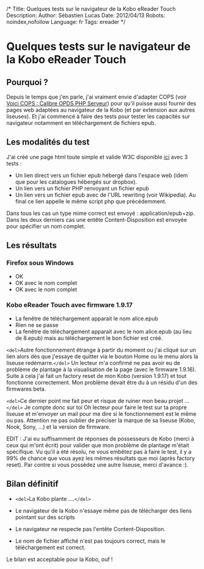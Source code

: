 /*
Title: Quelques tests sur le navigateur de la Kobo eReader Touch
Description: 
Author: Sébastien Lucas
Date: 2012/04/13
Robots: noindex,nofollow
Language: fr
Tags: ereader
*/
# Quelques tests sur le navigateur de la Kobo eReader Touch

## Pourquoi ?
Depuis le temps que j'en parle, j'ai vraiment envie d'adapter COPS (voir [Voici COPS : Calibre OPDS PHP Serveur](/fr/oss/calibre-opds-php-server)) pour qu'il puisse aussi fournir des pages web adaptées au navigateur de la Kobo (et par extension aux autres liseuses). Et j'ai commencé à faire des tests pour tester les capacités sur navigateur notamment en téléchargement de fichiers epub.

## Les modalités du test

J'ai créé une page html toute simple et valide W3C disponible [ici](http://cops-demo.slucas.fr/index.html) avec 3 tests :
  - Un lien direct vers un fichier epub hébergé dans l'espace web (idem que pour les catalogues hébergés sur dropbox).
  - Un lien vers un fichier PHP renvoyant un fichier epub
  - Un lien vers un fichier epub avec de l'URL rewriting (voir Wikipedia). Au final ce lien appelle le même script php que précédemment.

Dans tous les cas un type mime correct est envoyé : application/epub+zip.
Dans les deux derniers cas une entête Content-Disposition est envoyée pour spécifier un nom complet.
## Les résultats

###  Firefox sous Windows 
  - OK
  - OK avec le nom complet
  - OK avec le nom complet
### Kobo eReader Touch avec firmware 1.9.17

  - La fenêtre de téléchargement apparait le nom alice.epub
  - Rien ne se passe
  - La fenêtre de téléchargement apparait avec le nom alice.epub (au lieu de 8.epub) mais au téléchargement le bon fichier est créé.

`<del>`Autre fonctionnement étrange à partir du moment ou j'ai cliqué sur un lien alors dès que j'essaye de quitter via le bouton Home ou le menu alors la liseuse redémarre.`</del>` Un lecteur m'a confirmé ne pas avoir eu de problème de plantage à la visualisation de la page (avec le firmware 1.9.16). Suite à cela j'ai fait un factory reset de mon Kobo (version 1.9.17) et tout fonctionne correctement. Mon problème devait être du à un résidu d'un des firmwares beta.


`<del>`Ce dernier point me fait peur et risque de ruiner mon beau projet ...`</del>` Je compte donc sur toi Oh lecteur pour faire le test sur ta propre liseuse et m'envoyer un mail pour me dire si le fonctionnement est le même ou pas. Attention ne pas oublier de préciser la marque de sa liseuse (Kobo, Nook, Sony, ...) et la version de firmware.

EDIT : J'ai eu suffisamment de réponses de possesseurs de Kobo (merci à ceux qui m'ont écrit) pour valider que mon problème de plantage m'était spécifique. Vu qu'il a été résolu, ne vous embêtez pas à faire le test, il y a 99% de chance que vous ayez les mêmes résultats que moi (après factory reset). Par contre si vous possédez une autre liseuse, merci d'avance :).

## Bilan définitif

*	`<del>`La Kobo plante ....`</del>`

*	Le navigateur de la Kobo n'essaye même pas de télécharger des liens pointant sur des scripts

*	Le navigateur ne respecte pas l'entête Content-Disposition.

*	Le nom de fichier affiché n'est pas toujours correct, mais le téléchargement est correct.

Le bilan est acceptable pour la Kobo, ouf !

